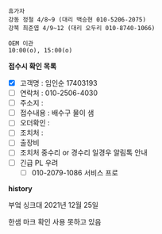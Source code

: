 ```
휴가자
강동 정철 4/8~9 (대리 백승현 010-5206-2075)
강북 최준엽 4/9~12 (대리 오두리 010-8740-1066)
```

```
OEM 이관 
10:00(o), 15:00(o)
```

**접수시 확인 목록**
- [x] 고객명 : 임인순 17403193
- [ ] 연락처 : 010-2506-4030
- [ ] 주소지 : 
- [ ] 접수내용 : 배수구 물이 샘
- [ ] 오더확인 : 
- [ ] 조치처 : 
- [ ] 출장비
- [ ] 조치처 중수리 or 경수리 일경우 알림톡 안내
- [ ] 긴급 PL 우려
  - [ ] 010-2079-1086 서비스 프로

**history**

부엌 싱크대 2021년 12월 25일

한샘 마크 확인 사용 못하고 있음


